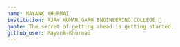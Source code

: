 ```yaml
---
name: MAYANK KHURMAI
institution: AJAY KUMAR GARG ENGINEERING COLLEGE 🚩 
quote: The secret of getting ahead is getting started.
github_user: Mayank-Khurmai
---
```

